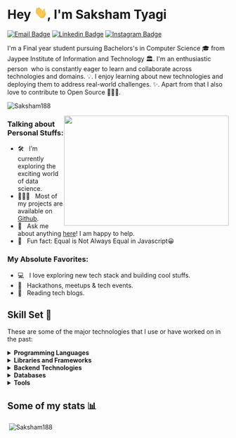 <h1>Hey <img  src="https://raw.githubusercontent.com/ABSphreak/ABSphreak/master/gifs/Hi.gif" width="30px">, I'm Saksham Tyagi</h1>

[![Email Badge](https://img.shields.io/badge/-sakshamtyagi2003@gmail.com-c14438?style=flat-square&logo=Gmail&logoColor=white)](mailto:sakshamtyagi2003@gmail.com)
[![Linkedin Badge](https://img.shields.io/badge/-LinkedIn-0e76a8?style=flat-square&logo=Linkedin&logoColor=white)](https://www.linkedin.com/in/saksham-tyagi-1241b921b)
[![Instagram Badge](https://img.shields.io/badge/-Instagram-e4405f?style=flat-square&logo=Instagram&logoColor=white)](https://www.instagram.com/sakshamtyagi99/)

I'm a Final year student pursuing Bachelors's in Computer Science 🎓 from Jaypee Institute of Information and Technology 🏛. I'm an enthusiastic person  who is constantly eager to learn and collaborate across technologies and domains. 💡. I enjoy learning about new technologies and deploying them to address real-world challenges. ✨. Apart from that I also love to contribute to Open Source 👨🏻‍💻. 

<p align="left"> <img src="https://komarev.com/ghpvc/?username=Saksham188&label=Profile%20views&color=0e75b6&style=flat" alt="Saksham188" /> </p>

<img align="right" height="250" width="375" alt="" src="https://camo.githubusercontent.com/e20822b4282c07ffd010cd05f855a6561d3b62358ca9e607e4901288dd748fcb/68747470733a2f2f63646e2e6472696262626c652e636f6d2f75736572732f323133313939332f73637265656e73686f74732f343934383733362f74686f75676874776f726b732d6769665f6472696262626c652e676966" />

### Talking about Personal Stuffs:

- 🛠 &nbsp; I’m currently exploring the exciting world of data science.
- 👨🏻‍💻 &nbsp; Most of my projects are available on [Github](https://www.linkedin.com/in/saksham-tyagi-1241b921b).
- 💬 &nbsp; Ask me about anything [here](mailto:sakshamtyagi2003@gmail.com)! I am happy to help.
- 👾 &nbsp; Fun fact: Equal is Not Always Equal in Javascript😀

### My Absolute Favorites:

- 💻 &nbsp; I love exploring new tech stack and building cool stuffs.
- 🍕 &nbsp; Hackathons, meetups & tech events.
- 📰 &nbsp; Reading tech blogs.


## Skill Set :muscle:

These are some of the major technologies that I use or have worked on in the past:

<details>	
  <summary><b>Programming Languages</b></summary>

  <br />
  
|<img title="Python" alt="Python" width="40px" src="https://raw.githubusercontent.com/github/explore/master/topics/python/python.png" />|<img alt="JS" title="JavaScript" width="40px" src="https://raw.githubusercontent.com/github/explore/master/topics/javascript/javascript.png">|<img title="C++" alt="C++" width="40px" src="https://raw.githubusercontent.com/github/explore/master/topics/cpp/cpp.png">
|--|--|--|

</details>

<details>	
  <summary><b>Libraries and Frameworks</b></summary>

  <br />
  

<img title="Django" alt="Django" width="40px" src="https://raw.githubusercontent.com/github/explore/master/topics/django/django.png">	<img title="NodeJS" alt="NodeJS" width="40px" src="https://raw.githubusercontent.com/github/explore/master/topics/nodejs/nodejs.png">	<img title="React" alt="React" width="40px" src="https://raw.githubusercontent.com/github/explore/master/topics/react/react.png">	<img title="HTML" alt="HTML" width="40px" src="https://raw.githubusercontent.com/github/explore/master/topics/html/html.png">	<img title="CSS" alt="CSS" width="40px" src="https://raw.githubusercontent.com/github/explore/master/topics/css/css.png">	<img title="Bootstrap" alt="Bootstrap" width="40px" src="https://raw.githubusercontent.com/github/explore/master/topics/bootstrap/bootstrap.png">	<img title="jQuery" alt="jQuery" width="40px" src="https://raw.githubusercontent.com/github/explore/master/topics/jquery/jquery.png">


</details>

<details>	
  <summary><b>Backend Technologies</b></summary>

  <br />

<img title="PHP" alt="PHP" width="40px" src="https://raw.githubusercontent.com/github/explore/master/topics/php/php.png">	<img title="Django" alt="Django" width="40px" src="https://raw.githubusercontent.com/github/explore/master/topics/django/django.png">	<img title="ExpressJS" alt="ExpressJS" width="40px" src="https://raw.githubusercontent.com/github/explore/master/topics/express/express.png">	<img title="NodeJS" alt="NodeJS" width="40px" src="https://raw.githubusercontent.com/github/explore/master/topics/nodejs/nodejs.png">


</details>

<details>	
  <summary><b>Databases</b></summary>

  <br />

<img title="MySQL" alt="MySQL" width="40px" src="https://raw.githubusercontent.com/github/explore/master/topics/mysql/mysql.png">|<img title="MongoDB" alt="MongoDB" width="40px" src="https://raw.githubusercontent.com/github/explore/master/topics/mongodb/mongodb.png"> <br>
|--|--|

</details>

<details>	
  <summary><b>Tools</b></summary>

  <br />

</details>

## Some of my stats :bar_chart:

<p>&nbsp;<img align="center" src="https://github-readme-stats.vercel.app/api?username=Saksham188&show_icons=true&locale=en" alt="Saksham188" /></p>

